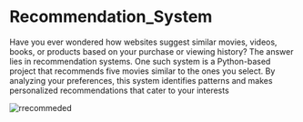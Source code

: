 # Recommendation_System

Have you ever wondered how websites suggest similar movies, videos, books, or products based on your purchase or viewing history? The answer lies in recommendation systems. One such system is a Python-based project that recommends five movies similar to the ones you select. By analyzing your preferences, this system identifies patterns and makes personalized recommendations that cater to your interests


![rrecommeded](https://user-images.githubusercontent.com/132187195/235500293-dc87d9e1-ac28-413d-94fc-b14911edc027.JPG)
